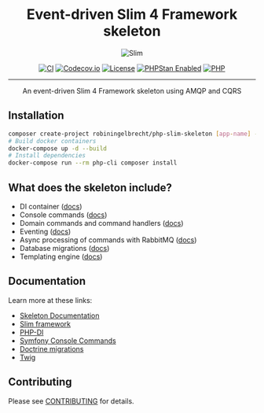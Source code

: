 <h1 align="center">Event-driven Slim 4 Framework skeleton</h1>

<p align="center">
	<img src="https://github.com/robiningelbrecht/slim-skeleton-ddd-amqp/raw/master/readme/slim-new.webp" alt="Slim">
</p>

<p align="center">
<a href="https://github.com/robiningelbrecht/slim-skeleton-ddd-amqp/actions/workflows/ci.yml"><img src="https://github.com/robiningelbrecht/slim-skeleton-ddd-amqp/actions/workflows/ci.yml/badge.svg" alt="CI"></a>
<a href="https://codecov.io/gh/robiningelbrecht/php-slim-skeleton" ><img src="https://codecov.io/gh/robiningelbrecht/php-slim-skeleton/branch/master/graph/badge.svg?token=hgnlFWvWvw" alt="Codecov.io"/></a>
<a href="https://github.com/robiningelbrecht/slim-skeleton-ddd-amqp/blob/master/LICENSE"><img src="https://img.shields.io/github/license/robiningelbrecht/slim-skeleton-ddd-amqp?color=428f7e&logo=open%20source%20initiative&logoColor=white" alt="License"></a>
<a href="https://phpstan.org/"><img src="https://img.shields.io/badge/PHPStan-level%208-succes.svg?logo=php&logoColor=white&color=31C652" alt="PHPStan Enabled"></a>
<a href="https://php.net/"><img src="https://img.shields.io/packagist/php-v/robiningelbrecht/php-slim-skeleton/dev-master?color=%23777bb3&logo=php&logoColor=white" alt="PHP"></a>
</p>

---

<p align="center">
    An event-driven Slim 4 Framework skeleton using AMQP and CQRS
</p>

## Installation

```bash
composer create-project robiningelbrecht/php-slim-skeleton [app-name] --no-install --ignore-platform-reqs --stability=dev
# Build docker containers
docker-compose up -d --build
# Install dependencies
docker-compose run --rm php-cli composer install
```

## What does the skeleton include?

- DI container ([docs](https://php-slim-skeleton.robiningelbrecht.be/development-guide/dependency-injection))
- Console commands ([docs](https://php-slim-skeleton.robiningelbrecht.be/development-guide/console-commands))
- Domain commands and command handlers ([docs](https://php-slim-skeleton.robiningelbrecht.be/development-guide/cqrs))
- Eventing ([docs](https://php-slim-skeleton.robiningelbrecht.be/development-guide/eventing))
- Async processing of commands with RabbitMQ ([docs](https://php-slim-skeleton.robiningelbrecht.be/development-guide/amqp))
- Database migrations ([docs](https://php-slim-skeleton.robiningelbrecht.be/development-guide/migrations))
- Templating engine ([docs](https://php-slim-skeleton.robiningelbrecht.be/development-guide/templating))

## Documentation

Learn more at these links:

- [Skeleton Documentation](https://php-slim-skeleton.robiningelbrecht.be/)
- [Slim framework](https://www.slimframework.com)
- [PHP-DI](https://php-di.org/)
- [Symfony Console Commands](https://symfony.com/doc/current/console.html)
- [Doctrine migrations](https://www.doctrine-project.org/projects/doctrine-migrations/en/3.6/)
- [Twig](https://twig.symfony.com/)

## Contributing

Please see [CONTRIBUTING](https://php-slim-skeleton.robiningelbrecht.be/contribute) for details.
